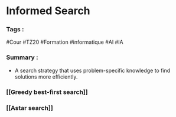 # Informed Search

### Tags :
#Cour #TZ20 #Formation #informatique #AI #IA 

###  Summary :
- A search strategy that uses problem-specific knowledge to find solutions more efficiently.

### [[Greedy best-first search]] 
### [[Astar search]] 